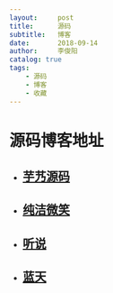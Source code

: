```yaml
---
layout:     post
title:      源码
subtitle:   博客
date:       2018-09-14
author:     李俊阳
catalog: true
tags:
    - 源码
    - 博客
    - 收藏
---
```

# 源码博客地址	

- ## [芋艿源码](http://www.iocoder.cn/)

- ## [纯洁微笑](http://www.ityouknow.com/)

- ## [听说](https://tasaid.com/blog)

- ## [蓝天](http://blueskykong.com/archives/)

